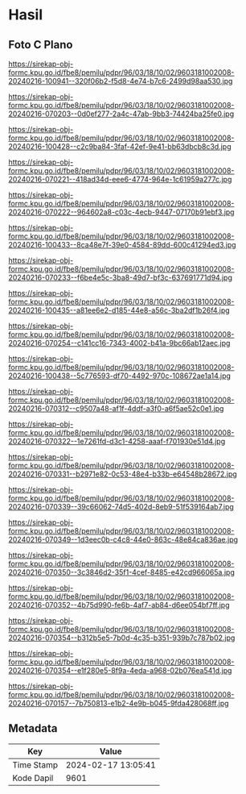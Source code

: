 # Hasil

## Foto C Plano

https://sirekap-obj-formc.kpu.go.id/fbe8/pemilu/pdpr/96/03/18/10/02/9603181002008-20240216-100941--320f06b2-f5d8-4e74-b7c6-2499d98aa530.jpg

https://sirekap-obj-formc.kpu.go.id/fbe8/pemilu/pdpr/96/03/18/10/02/9603181002008-20240216-070203--0d0ef277-2a4c-47ab-9bb3-74424ba25fe0.jpg

https://sirekap-obj-formc.kpu.go.id/fbe8/pemilu/pdpr/96/03/18/10/02/9603181002008-20240216-100428--c2c9ba84-3faf-42ef-9e41-bb63dbcb8c3d.jpg

https://sirekap-obj-formc.kpu.go.id/fbe8/pemilu/pdpr/96/03/18/10/02/9603181002008-20240216-070221--418ad34d-eee6-4774-964e-1c61959a277c.jpg

https://sirekap-obj-formc.kpu.go.id/fbe8/pemilu/pdpr/96/03/18/10/02/9603181002008-20240216-070222--964602a8-c03c-4ecb-9447-07170b91ebf3.jpg

https://sirekap-obj-formc.kpu.go.id/fbe8/pemilu/pdpr/96/03/18/10/02/9603181002008-20240216-100433--8ca48e7f-39e0-4584-89dd-600c41294ed3.jpg

https://sirekap-obj-formc.kpu.go.id/fbe8/pemilu/pdpr/96/03/18/10/02/9603181002008-20240216-070233--f6be4e5c-3ba8-49d7-bf3c-637691771d94.jpg

https://sirekap-obj-formc.kpu.go.id/fbe8/pemilu/pdpr/96/03/18/10/02/9603181002008-20240216-100435--a81ee6e2-d185-44e8-a56c-3ba2df1b26f4.jpg

https://sirekap-obj-formc.kpu.go.id/fbe8/pemilu/pdpr/96/03/18/10/02/9603181002008-20240216-070254--c141cc16-7343-4002-b41a-9bc66ab12aec.jpg

https://sirekap-obj-formc.kpu.go.id/fbe8/pemilu/pdpr/96/03/18/10/02/9603181002008-20240216-100438--5c776593-df70-4492-970c-108672ae1a14.jpg

https://sirekap-obj-formc.kpu.go.id/fbe8/pemilu/pdpr/96/03/18/10/02/9603181002008-20240216-070312--c9507a48-af1f-4ddf-a3f0-a6f5ae52c0e1.jpg

https://sirekap-obj-formc.kpu.go.id/fbe8/pemilu/pdpr/96/03/18/10/02/9603181002008-20240216-070322--1e7261fd-d3c1-4258-aaaf-f701930e51d4.jpg

https://sirekap-obj-formc.kpu.go.id/fbe8/pemilu/pdpr/96/03/18/10/02/9603181002008-20240216-070331--b2971e82-0c53-48e4-b33b-e64548b28672.jpg

https://sirekap-obj-formc.kpu.go.id/fbe8/pemilu/pdpr/96/03/18/10/02/9603181002008-20240216-070339--39c66062-74d5-402d-8eb9-51f539164ab7.jpg

https://sirekap-obj-formc.kpu.go.id/fbe8/pemilu/pdpr/96/03/18/10/02/9603181002008-20240216-070349--1d3eec0b-c4c8-44e0-863c-48e84ca836ae.jpg

https://sirekap-obj-formc.kpu.go.id/fbe8/pemilu/pdpr/96/03/18/10/02/9603181002008-20240216-070350--3c3846d2-35f1-4cef-8485-e42cd966065a.jpg

https://sirekap-obj-formc.kpu.go.id/fbe8/pemilu/pdpr/96/03/18/10/02/9603181002008-20240216-070352--4b75d990-fe6b-4af7-ab84-d6ee054bf7ff.jpg

https://sirekap-obj-formc.kpu.go.id/fbe8/pemilu/pdpr/96/03/18/10/02/9603181002008-20240216-070354--b312b5e5-7b0d-4c35-b351-939b7c787b02.jpg

https://sirekap-obj-formc.kpu.go.id/fbe8/pemilu/pdpr/96/03/18/10/02/9603181002008-20240216-070354--e1f280e5-8f9a-4eda-a968-02b076ea541d.jpg

https://sirekap-obj-formc.kpu.go.id/fbe8/pemilu/pdpr/96/03/18/10/02/9603181002008-20240216-070157--7b750813-e1b2-4e9b-b045-9fda428068ff.jpg


## Metadata

| Key        | Value               |
| ---------- | ------------------- |
| Time Stamp | 2024-02-17 13:05:41 |
| Kode Dapil | 9601                |



